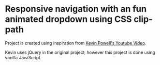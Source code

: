 # Responsive navigation with an fun animated dropdown using CSS clip-path

Project is created using inspiration from [Kevin Powell's Youtube Video](https://www.youtube.com/watch?v=FqbOu5ZRFag).

Kevin uses jQuery in the original project, however this project is done using vanilla JavaScript.
